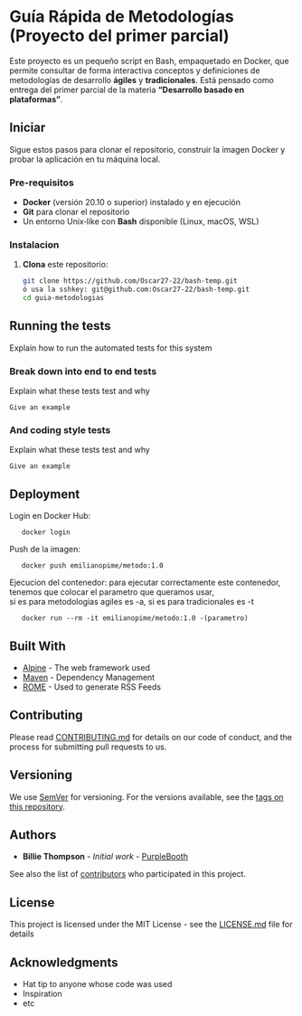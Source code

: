 # Guía Rápida de Metodologías (Proyecto del primer parcial)

Este proyecto es un pequeño script en Bash, empaquetado en Docker, que permite consultar de forma interactiva conceptos y definiciones de metodologías de desarrollo **ágiles** y **tradicionales**. Está pensado como entrega del primer parcial de la materia **“Desarrollo basado en plataformas”**.

## Iniciar

Sigue estos pasos para clonar el repositorio, construir la imagen Docker y probar la aplicación en tu máquina local.

### Pre-requisitos

- **Docker** (versión 20.10 o superior) instalado y en ejecución  
- **Git** para clonar el repositorio  
- Un entorno Unix‑like con **Bash** disponible (Linux, macOS, WSL)

### Instalacion

1. **Clona** este repositorio:
   ```bash
   git clone https://github.com/Oscar27-22/bash-temp.git
   ó usa la sshkey: git@github.com:Oscar27-22/bash-temp.git
   cd guia-metodologias
   
## Running the tests

Explain how to run the automated tests for this system

### Break down into end to end tests

Explain what these tests test and why

```
Give an example
```

### And coding style tests

Explain what these tests test and why

```
Give an example
```

## Deployment

Login en Docker Hub:
```
   docker login
```   
Push de la imagen:
```
   docker push emilianopime/metodo:1.0
```
Ejecucion del contenedor:
   para ejecutar correctamente este contenedor, tenemos que colocar el parametro que queramos usar,  
   si es para metodologias agiles es -a, si es para tradicionales es -t
```
   docker run --rm -it emilianopime/metodo:1.0 -(parametro)
```


## Built With

* [Alpine](https://alpinelinux.org/) - The web framework used
* [Maven](https://maven.apache.org/) - Dependency Management
* [ROME](https://rometools.github.io/rome/) - Used to generate RSS Feeds

## Contributing

Please read [CONTRIBUTING.md](https://gist.github.com/PurpleBooth/b24679402957c63ec426) for details on our code of conduct, and the process for submitting pull requests to us.

## Versioning

We use [SemVer](http://semver.org/) for versioning. For the versions available, see the [tags on this repository](https://github.com/your/project/tags). 

## Authors

* **Billie Thompson** - *Initial work* - [PurpleBooth](https://github.com/PurpleBooth)

See also the list of [contributors](https://github.com/your/project/contributors) who participated in this project.

## License

This project is licensed under the MIT License - see the [LICENSE.md](LICENSE.md) file for details

## Acknowledgments

* Hat tip to anyone whose code was used
* Inspiration
* etc
